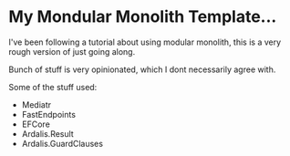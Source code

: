 # My Mondular Monolith Template...

I've been following a tutorial about using modular monolith, this is a very rough version of just going along.

Bunch of stuff is very opinionated, which I dont necessarily agree with.

Some of the stuff used:
- Mediatr
- FastEndpoints
- EFCore
- Ardalis.Result
- Ardalis.GuardClauses



